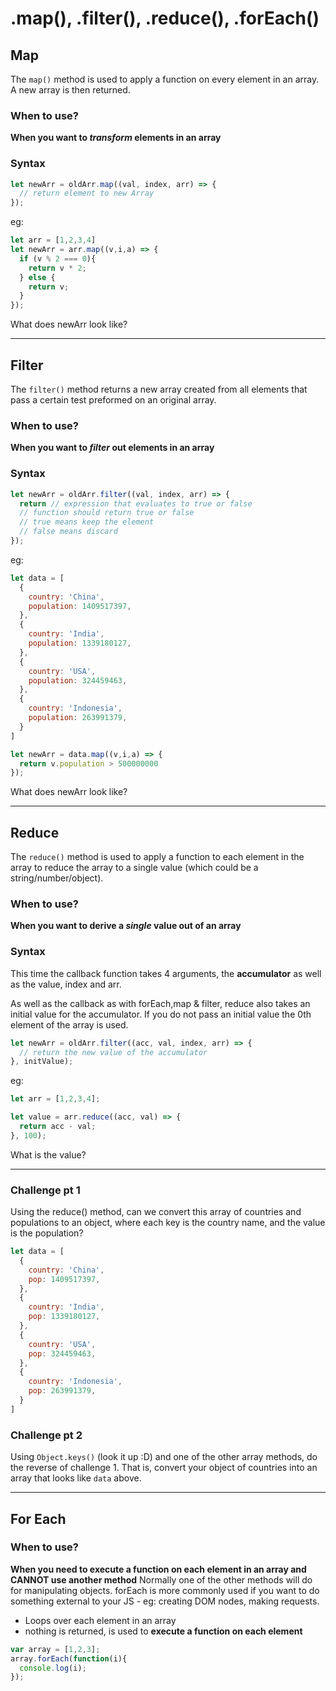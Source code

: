 # .map(), .filter(), .reduce(), .forEach()

## Map

The `map()` method is used to apply a function on every element in an array. A new array is then returned.

### When to use?
**When you want to *transform* elements in an array**

### Syntax
```js
let newArr = oldArr.map((val, index, arr) => {
  // return element to new Array
});
```

eg:
```js 
let arr = [1,2,3,4]
let newArr = arr.map((v,i,a) => {
  if (v % 2 === 0){
    return v * 2;
  } else {
    return v;
  }
});

```
What does newArr look like?

---
## Filter

The `filter()` method returns a new array created from all elements that pass a certain test preformed on an original array.

### When to use?
**When you want to *filter* out elements in an array**

### Syntax
```js
let newArr = oldArr.filter((val, index, arr) => {
  return // expression that evaluates to true or false
  // function should return true or false
  // true means keep the element
  // false means discard
});
```

eg:
```js 
let data = [
  {
    country: 'China',
    population: 1409517397,
  },
  {
    country: 'India',
    population: 1339180127,
  },
  {
    country: 'USA',
    population: 324459463,
  },
  {
    country: 'Indonesia',
    population: 263991379,
  }
]

let newArr = data.map((v,i,a) => {
  return v.population > 500000000
});

```
What does newArr look like?

---
## Reduce

The `reduce()` method is used to apply a function to each element in the array to reduce the array to a single value (which could be a string/number/object).


### When to use?
**When you want to derive a *single* value out of an array**

### Syntax
This time the callback function takes 4 arguments, the **accumulator** as well as the value, index and arr.

As well as the callback as with forEach,map & filter, reduce also takes an initial value for the accumulator. If you do not pass an initial value the 0th element of the array is used.

```js
let newArr = oldArr.filter((acc, val, index, arr) => {
  // return the new value of the accumulator
}, initValue);
```

eg:
```js 
let arr = [1,2,3,4];

let value = arr.reduce((acc, val) => {
  return acc - val;
}, 100);

```
What is the value?


---
### Challenge pt 1
Using the reduce() method, can we convert this array of countries and populations to an object, where each key is the country name, and the value is the population?

```js
let data = [
  {
    country: 'China',
    pop: 1409517397,
  },
  {
    country: 'India',
    pop: 1339180127,
  },
  {
    country: 'USA',
    pop: 324459463,
  },
  {
    country: 'Indonesia',
    pop: 263991379,
  }
]
```

### Challenge pt 2
Using `Object.keys()` (look it up :D) and one of the other array methods, do the reverse of challenge 1. That is, convert your object of countries into an array that looks like `data` above.

---

## For Each

### When to use?
**When you need to execute a function on each element in an array and CANNOT use another method**
Normally one of the other methods will do for manipulating objects. forEach is more commonly used if you want to do something external to your JS - eg: creating DOM nodes, making requests.

- Loops over each element in an array
- nothing is returned, is used to **execute a function on each element**

```js
var array = [1,2,3];
array.forEach(function(i){
  console.log(i);
});
```

